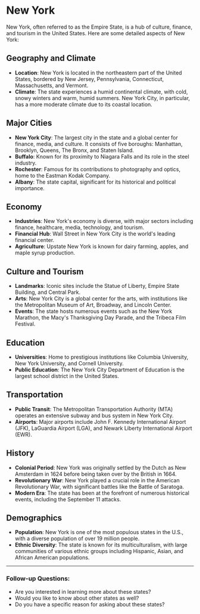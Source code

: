 # New York

New York, often referred to as the Empire State, is a hub of culture, finance, and tourism in the United States. Here are some detailed aspects of New York:

## Geography and Climate
- **Location**: New York is located in the northeastern part of the United States, bordered by New Jersey, Pennsylvania, Connecticut, Massachusetts, and Vermont.
- **Climate**: The state experiences a humid continental climate, with cold, snowy winters and warm, humid summers. New York City, in particular, has a more moderate climate due to its coastal location.

## Major Cities
- **New York City**: The largest city in the state and a global center for finance, media, and culture. It consists of five boroughs: Manhattan, Brooklyn, Queens, The Bronx, and Staten Island.
- **Buffalo**: Known for its proximity to Niagara Falls and its role in the steel industry.
- **Rochester**: Famous for its contributions to photography and optics, home to the Eastman Kodak Company.
- **Albany**: The state capital, significant for its historical and political importance.

## Economy
- **Industries**: New York's economy is diverse, with major sectors including finance, healthcare, media, technology, and tourism.
- **Financial Hub**: Wall Street in New York City is the world's leading financial center.
- **Agriculture**: Upstate New York is known for dairy farming, apples, and maple syrup production.

## Culture and Tourism
- **Landmarks**: Iconic sites include the Statue of Liberty, Empire State Building, and Central Park.
- **Arts**: New York City is a global center for the arts, with institutions like the Metropolitan Museum of Art, Broadway, and Lincoln Center.
- **Events**: The state hosts numerous events such as the New York Marathon, the Macy's Thanksgiving Day Parade, and the Tribeca Film Festival.

## Education
- **Universities**: Home to prestigious institutions like Columbia University, New York University, and Cornell University.
- **Public Education**: The New York City Department of Education is the largest school district in the United States.

## Transportation
- **Public Transit**: The Metropolitan Transportation Authority (MTA) operates an extensive subway and bus system in New York City.
- **Airports**: Major airports include John F. Kennedy International Airport (JFK), LaGuardia Airport (LGA), and Newark Liberty International Airport (EWR).

## History
- **Colonial Period**: New York was originally settled by the Dutch as New Amsterdam in 1624 before being taken over by the British in 1664.
- **Revolutionary War**: New York played a crucial role in the American Revolutionary War, with significant battles like the Battle of Saratoga.
- **Modern Era**: The state has been at the forefront of numerous historical events, including the September 11 attacks.

## Demographics
- **Population**: New York is one of the most populous states in the U.S., with a diverse population of over 19 million people.
- **Ethnic Diversity**: The state is known for its multiculturalism, with large communities of various ethnic groups including Hispanic, Asian, and African American populations.

---

### Follow-up Questions:
- Are you interested in learning more about these states?
- Would you like to know about other states as well?
- Do you have a specific reason for asking about these states?

